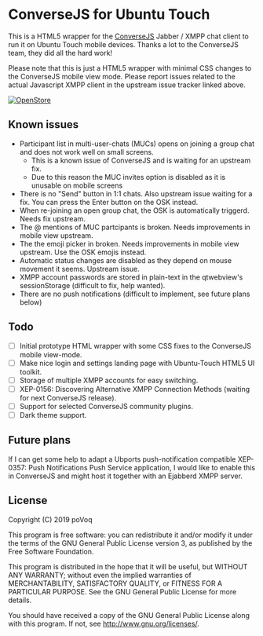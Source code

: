 # ConverseJS for Ubuntu Touch

This is a HTML5 wrapper for the [ConverseJS](https://github.com/conversejs/converse.js/) Jabber / XMPP chat client to run it on  Ubuntu Touch mobile devices. Thanks a lot to the ConverseJS team, they did all the hard work!

Please note that this is just a HTML5 wrapper with minimal CSS changes to the ConverseJS mobile view mode. Please report issues related to the actual Javascript XMPP client in the upstream issue tracker linked above.

[![OpenStore](https://open-store.io/badges/en_US.png)](https://open-store.io/app/conversejs.povoq)

## Known issues
- Participant list in multi-user-chats (MUCs) opens on joining a group chat and does not work well on small screens.
  - This is a known issue of ConverseJS and is waiting for an upstream fix.
  - Due to this reason the MUC invites option is disabled as it is unusable on mobile screens
- There is no "Send" button in 1:1 chats. Also upstream issue waiting for a fix. You can press the Enter button on the OSK instead.
- When re-joining an open group chat, the OSK is automatically triggerd. Needs fix upstream.
- The @ mentions of MUC partcipants is broken. Needs improvements in mobile view upstream.
- The the emoji picker in broken. Needs improvements in mobile view upstream. Use the OSK emojis instead.
- Automatic status changes are disabled as they depend on mouse movement it seems. Upstream issue.
- XMPP account passwords are stored in plain-text in the qtwebview's sessionStorage (difficult to fix, help wanted).
- There are no push notifications (difficult to implement, see future plans below)

## Todo
- [ ] Initial prototype HTML wrapper with some CSS fixes to the ConverseJS mobile view-mode.
- [ ] Make nice login and settings landing page with Ubuntu-Touch HTML5 UI toolkit.
- [ ] Storage of multiple XMPP accounts for easy switching.
- [ ] XEP-0156: Discovering Alternative XMPP Connection Methods (waiting for next ConverseJS release).
- [ ] Support for selected ConverseJS community plugins.
- [ ] Dark theme support.

## Future plans
If I can get some help to adapt a Ubports push-notification compatible XEP-0357: Push Notifications Push Service application, I would like to enable this in ConverseJS and might host it together with an Ejabberd XMPP server.

## License

Copyright (C) 2019  poVoq

This program is free software: you can redistribute it and/or modify it under the terms of the GNU General Public License version 3, as published
by the Free Software Foundation.

This program is distributed in the hope that it will be useful, but WITHOUT ANY WARRANTY; without even the implied warranties of MERCHANTABILITY, SATISFACTORY QUALITY, or FITNESS FOR A PARTICULAR PURPOSE.  See the GNU General Public License for more details.

You should have received a copy of the GNU General Public License along with this program.  If not, see <http://www.gnu.org/licenses/>.

